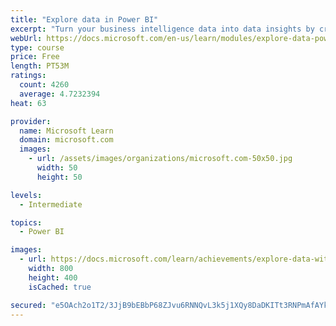 ```yaml
---
title: "Explore data in Power BI"
excerpt: "Turn your business intelligence data into data insights by creating and configuring Power BI dashboards."
webUrl: https://docs.microsoft.com/en-us/learn/modules/explore-data-power-bi/
type: course
price: Free
length: PT53M
ratings:
  count: 4260
  average: 4.7232394
heat: 63

provider:
  name: Microsoft Learn
  domain: microsoft.com
  images:
    - url: /assets/images/organizations/microsoft.com-50x50.jpg
      width: 50
      height: 50

levels:
  - Intermediate

topics:
  - Power BI

images:
  - url: https://docs.microsoft.com/learn/achievements/explore-data-with-power-bi-desktop-social.png
    width: 800
    height: 400
    isCached: true

secured: "e5OAch2o1T2/3JjB9bEBbP68ZJvu6RNNQvL3k5j1XQy8DaDKITt3RNPmAfAYkYsWweB2tYqtmsTtyHkcXdpGcpvdezcUsOD16bqwXK4h1H8cv+dtWRlixa+74F5Y3Zu4jyz2Cz/zXPuo5NVDrQcqBP/4ddvsypn6ycmxYmg84vJ64wguuBL1mGCvAemGGdBNtL7xf1f2A1gFRhiSZmBjVBp5T3ki8iGhogcXavCu6GMTzEeX1gZ6uEZYO/ivubdTMkc/Gfxo6e5hcaELOtjZEt+7/iHakkJ1QTGUsKFveJeBCz42ZrQDdh7PbMjMQJU0/KnP5XZtcDvS/kEUrku+i5zjEyruDZ5NGSohgMHPmOmnBdnJumyo2qmjH6kkIgwuj6H4Js6/xWKS/Yj+tujUBBUzjC6UVzPj+Od2KVmw9as=;+cV2/N5K+aP1m0KZynCJRQ=="
---
```


